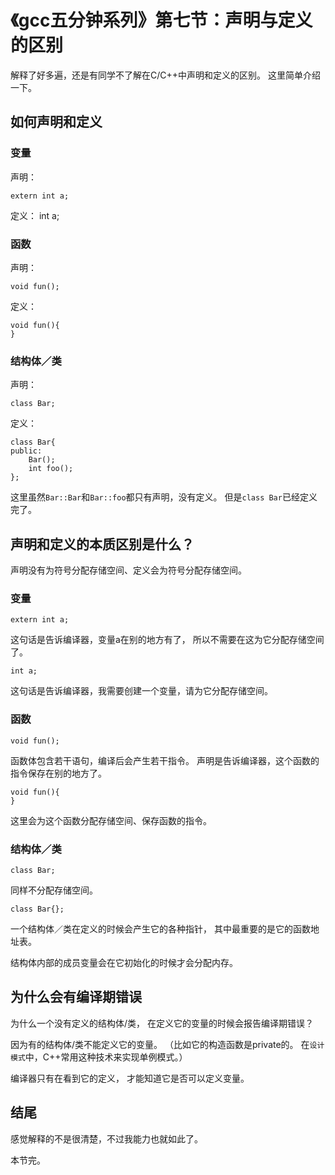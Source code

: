 # 《gcc五分钟系列》第七节：声明与定义的区别

解释了好多遍，还是有同学不了解在C/C++中声明和定义的区别。
这里简单介绍一下。

## 如何声明和定义

### 变量

声明：

    extern int a;

定义：
    int a;

### 函数

声明：

    void fun();

定义：

    void fun(){
    }

### 结构体／类

声明：

    class Bar;

定义：

    class Bar{
    public:
        Bar();
        int foo();
    };

这里虽然`Bar::Bar`和`Bar::foo`都只有声明，没有定义。
但是`class Bar`已经定义完了。

## 声明和定义的本质区别是什么？

声明没有为符号分配存储空间、定义会为符号分配存储空间。

### 变量

    extern int a;

这句话是告诉编译器，变量a在别的地方有了，
所以不需要在这为它分配存储空间了。

    int a;

这句话是告诉编译器，我需要创建一个变量，请为它分配存储空间。

### 函数

    void fun();

函数体包含若干语句，编译后会产生若干指令。
声明是告诉编译器，这个函数的指令保存在别的地方了。

    void fun(){
    }

这里会为这个函数分配存储空间、保存函数的指令。

### 结构体／类

    class Bar;

同样不分配存储空间。

    class Bar{};

一个结构体／类在定义的时候会产生它的各种指针，
其中最重要的是它的函数地址表。

结构体内部的成员变量会在它初始化的时候才会分配内存。

## 为什么会有编译期错误

为什么一个没有定义的结构体/类，
在定义它的变量的时候会报告编译期错误？

因为有的结构体/类不能定义它的变量。
（比如它的构造函数是private的。
在`设计模式`中，C++常用这种技术来实现单例模式。）

编译器只有在看到它的定义，
才能知道它是否可以定义变量。

## 结尾

感觉解释的不是很清楚，不过我能力也就如此了。

本节完。
